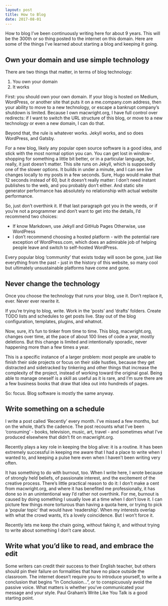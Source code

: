 ```yaml
---
layout: post
title: How to Blog
date: 2017-08-01
---
```


How to blog
I’ve been continuously writing here for about 9 years. This will be the 300th or so thing posted to the internet on this domain. Here are some of the things I’ve learned about starting a blog and keeping it going.

## Own your domain and use simple technology
There are two things that matter, in terms of blog technology:

1. You own your domain
2. It works

First: you should own your own domain. If your blog is hosted on Medium, WordPress, or another site that puts it on a me.company.com address, then your ability to move to a new technology, or escape a bankrupt company’s shutdown is limited. Because I own macwright.org, I have full control over redirects: if I want to switch the URL structure of this blog, or move to a new technology or even a new domain, I can do that.

Beyond that, the rule is whatever works. Jekyll works, and so does WordPress, and Gatsby.

For a new blog, likely any popular open source software is a good idea, and stick with the most normal option you can. You can get lost in window-shopping for something a little bit better, or in a particular language, but, really, it just doesn’t matter. This site runs on Jekyll, which is supposedly one of the slower options. It builds in under a minute, and I can see live changes locally to my posts in a few seconds. Sure, Hugo would make that 12 seconds instead of 60, but it doesn’t really matter: I don’t need instant publishes to the web, and you probably don’t either. And static site generator performance has absolutely no relationship with actual website performance.

So, just don’t overthink it. If that last paragraph got you in the weeds, or if you’re not a programmer and don’t want to get into the details, I’d recommend two choices:

- If know Markdown, use Jekyll and GitHub Pages
Otherwise, use WordPress
- I don’t recommend choosing a hosted platform - with the potential rare exception of WordPress.com, which does an admirable job of helping people leave and switch to self-hosted WordPress.

Every popular blog ‘community’ that exists today will soon be gone, just like everything from the past - just in the history of this website, so many cool but ultimately unsustainable platforms have come and gone.

## Never change the technology
Once you choose the technology that runs your blog, use it. Don’t replace it, ever. Never ever rewrite it.

If you’re trying to blog, write. Work in the ‘posts’ and ‘drafts’ folders. Create TODO lists and schedules to get posts live. Stay out of the blog configuration, templates, plugins, and whatnot.

Now, sure, it’s fun to tinker from time to time. This blog, macwright.org, changes over time, at the pace of about 100 lines of code a year, mostly deletions. But this change is limited and intentionally sporadic, never happening more than a few times a year.

This is a specific instance of a larger problem: most people are unable to finish their side projects or focus on their side hustles, because they get distracted and sidetracked by tinkering and other things that increase the complexity of the project, instead of working toward the original goal. Being able to manage oneself is a skill as useful as it is rare, and I’m sure there are a few business books that draw that idea out into hundreds of pages.

So: focus. Blog software is mostly the same anyway.

## Write something on a schedule
I write a post called ‘Recently’ every month. I’ve missed a few months, but on the whole, that’s the cadence. The post recounts what I’ve been ‘consuming’ - books, television, music, art, travel - and sometimes what I’ve produced elsewhere that didn’t fit on macwright.org.

Recently plays a key role in keeping the blog alive: it is a routine. It has been extremely successful in keeping me aware that I had a place to write when I wanted to, and keeping a pulse here even when I haven’t been writing very often.

It has something to do with burnout, too. When I write here, I wrote because of strongly held beliefs, of passionate interest, and the excitement of the creative process. There’s little practical reason to do it: I don’t make a cent from macwright.org, and where it has benefited me professionally, it has done so in an unintentional way I’d rather not overthink. For me, burnout is caused by doing something I usually love at a time when I don’t love it. I can picture few things more torturous than having a quota here, or trying to pick a ‘popular topic’ that would have ‘readership’. When my interests overlap with what the crowd wants, it’s a lovely coincidence. But I won’t force it.

Recently lets me keep the chain going, without faking it, and without trying to write about something I don’t care about.

## Write what you’d like to read, and embrace the edit
Some writers can credit their success to their English teacher, but others should pin their failure on formalities that have no place outside the classroom. The internet doesn’t require you to introduce yourself, to write a conclusion that begins “In Conclusion…”, or to conspicuously avoid the passive voice. What matters is whether you’ve communicated your message and your style. Paul Graham’s Write Like You Talk is a good starting point.
